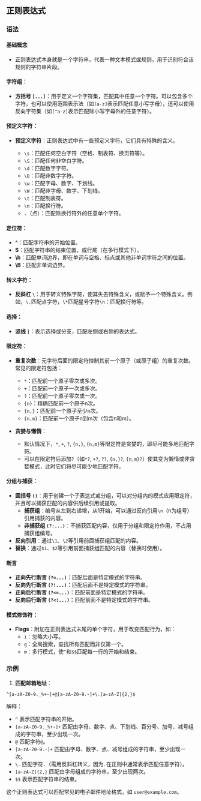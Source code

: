 ## 正则表达式

### **语法**

#### **基础概念**

* 正则表达式本身就是一个字符串，代表一种文本模式或规则，用于识别符合该规则的字符串片段。

#### **字符组**：

*   **方括号 `[...]`**：用于定义一个字符集，匹配其中任意一个字符。可以包含多个字符，也可以使用范围表示法（如`[a-z]`表示匹配任意小写字母），还可以使用反向字符集（如`[^a-z]`表示匹配除小写字母外的任意字符）。

#### **预定义字符**：

*   **预定义字符**：正则表达式中有一些预定义字符，它们具有特殊的含义。

    *   `\s`：匹配任何空白字符（空格、制表符、换页符等）。
    *   `\S`：匹配任何非空白字符。
    *   `\d`：匹配数字字符。
    *   `\D`：匹配非数字字符。
    *   `\w`：匹配字母、数字、下划线。
    *   `\W`：匹配非字母、数字、下划线。
    *   `\t`：匹配制表符。
    *   `\n`：匹配换行符。
    *   `.`（点）：匹配除换行符外的任意单个字符。

#### **定位符**：

*   **^**：匹配字符串的开始位置。
*   **\$**：匹配字符串的结束位置，或行尾（在多行模式下）。
*   **\b**：匹配单词边界，即在单词与空格、标点或其他非单词字符之间的位置。
*   **\B**：匹配非单词边界。

#### **转义字符**：
*   **反斜杠 `\`**：用于转义特殊字符，使其失去特殊含义，或赋予一个特殊含义。例如，`\.`匹配点字符，`\*`匹配星号字符`\n`：匹配换行符等。


#### **选择**：

*   **竖线 `|`**：表示选择或分支，匹配左侧或右侧的表达式。


#### **限定符**：

*   **重复次数**：元字符后面的限定符控制其前一个原子（或原子组）的重复次数。常见的限定符包括：
    *   `*`：匹配前一个原子零次或多次。
    *   `+`：匹配前一个原子一次或多次。
    *   `?`：匹配前一个原子零次或一次。
    *   `{n}`：精确匹配前一个原子n次。
    *   `{n,}`：匹配前一个原子至少n次。
    *   `{n,m}`：匹配前一个原子n到m次（包含n和m）。

*   **贪婪与懒惰**：
    *   默认情况下，`*`, `+`, `?`, `{n,}`, `{n,m}`等限定符是贪婪的，即尽可能多地匹配字符。
    *   可以在限定符后添加`?`（如`*?`, `+?`, `??`, `{n,}?`, `{n,m}?`）使其变为懒惰或非贪婪模式，此时它们将尽可能少地匹配字符。


#### **分组与捕获**：

*   **圆括号 `()`**：用于创建一个子表达式或分组，可以对分组内的模式应用限定符，并且可以捕获匹配的内容供后续引用或提取。
    *   **捕获组**：编号从左到右递增，从1开始，可以通过反向引用`\n`（n为组号）引用捕获的内容。
    *   **非捕获组 `(?:...)`**：不捕获匹配内容，仅用于分组和限定符作用，不占用捕获组编号。
*   **反向引用**：通过`\1`、`\2`等引用前面捕获组匹配的内容。
*   **替换**：通过`$1`、`$2`等引用前面捕获组匹配的内容（替换时使用）。


#### **断言**

*   **正向先行断言 `(?=...)`**：匹配后面是特定模式的字符串。
*   **反向先行断言 `(?!...)`**：匹配后面不是特定模式的字符串。
*   **正向后行断言 `(?<=...)`**：匹配前面是特定模式的字符串。
*   **反向后行断言 `(?<!...)`**：匹配前面不是特定模式的字符串。


#### **模式修饰符**：

*   **Flags**：附加在正则表达式末尾的单个字符，用于改变匹配行为，如：
    *   `i`：忽略大小写。
    *   `g`：全局搜索，查找所有匹配而非仅第一个。
    *   `m`：多行模式，使`^`和`$$`匹配每一行的开始和结束。


### **示例**

1.  **匹配邮箱地址**：

```regex
^[a-zA-Z0-9._%+-]+@[a-zA-Z0-9.-]+\.[a-zA-Z]{2,}$
```

解释：

*   `^` 表示匹配字符串的开始。
*   `[a-zA-Z0-9._%+-]+` 匹配由字母、数字、点、下划线、百分号、加号、减号组成的字符串，至少出现一次。
*   `@` 匹配字符`@`。
*   `[a-zA-Z0-9.-]+` 匹配由字母、数字、点、减号组成的字符串，至少出现一次。
*   `\.` 匹配字符`.`（需用反斜杠转义，因为`.`在正则中通常表示匹配任意字符）。
*   `[a-zA-Z]{2,}` 匹配由字母组成的字符串，至少出现两次。
*   `$$` 表示匹配字符串的结束。

这个正则表达式可以匹配常见的电子邮件地址格式，如 `user@example.com`。

